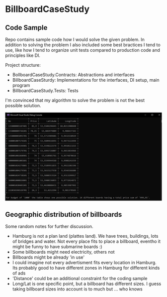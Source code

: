 # BillboardCaseStudy

## Code Sample ##

Repo contains sample code how I would solve the given problem. In addition to solving the problem I also included some best bractices I tend to use, like how I tend to organize unit tests compared to production code and principles like DI.

Project structure:
- BollboardCaseStudy.Contracts: Abstractions and interfaces
- BillboardCaseSturdy: Implementations for the interfaces, DI setup, main program
- BillboardCaseStudy.Tests: Tests

I'm convinced that my algorithm to solve the problem is not the best possible solution.

![](preview.png)

## Geographic distribution of billboards ##

Some random notes for further discussion.

- Hamburg is not a plan land (plattes land). We have trees, buildings, lots of bridges and water. Not every place fits to place a billboard, eventho it might be funny to have submarine boards :)
- Some billboards might need electricity, others not
- Billboards might be already 'in use'
- I could imagine not every advertisment fits every location in Hamburg. Its probably good to have different zones in Hamburg for different kinds of ads
- 'Distance' could be an additional constraint for the coding sample
- Long/Lat is one specific point, but a billboard has different sizes. I guess taking billboard sizes into account is to much but ... who knows
